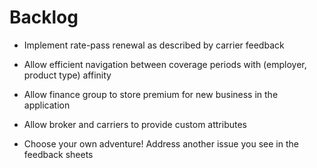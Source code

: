 # Backlog

* Implement rate-pass renewal as described by carrier feedback

* Allow efficient navigation between coverage periods with (employer, product type) affinity

* Allow finance group to store premium for new business in the application

* Allow broker and carriers to provide custom attributes

* Choose your own adventure! Address another issue you see in the feedback sheets